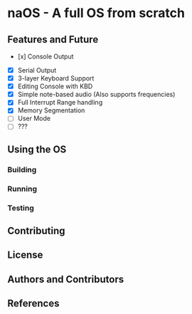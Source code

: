 # naOS - A full OS from scratch

## Features and Future

- [x] Console Output
- [x] Serial Output
- [x] 3-layer Keyboard Support
- [x] Editing Console with KBD
- [x] Simple note-based audio (Also supports frequencies)
- [x] Full Interrupt Range handling 
- [x] Memory Segmentation
- [ ] User Mode
- [ ] ???

## Using the OS

### Building

### Running 

### Testing

## Contributing 

## License

## Authors and Contributors

## References 
